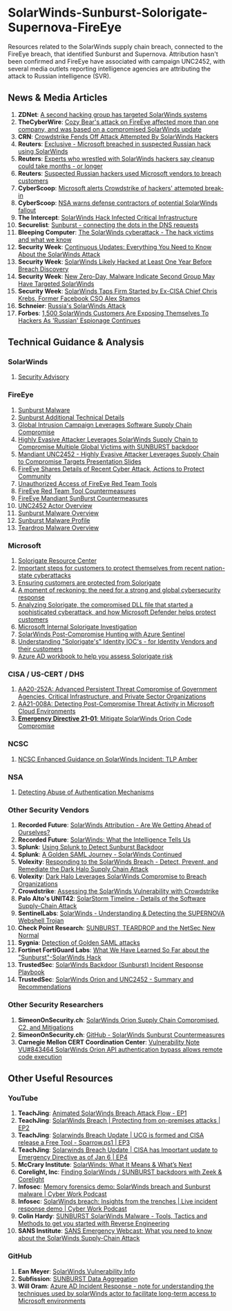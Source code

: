 # **SolarWinds-Sunburst-Solorigate-Supernova-FireEye**
Resources related to the SolarWinds supply chain breach, connected to the FireEye breach, that identified Sunburst and Supernova. Attribution hasn't been confirmed and FireEye have associated with campaign UNC2452, with several media outlets reporting intelligence agencies are attributing the attack to Russian intelligence (SVR). 

## **News & Media Articles**
1. **ZDNet**: [A second hacking group has targeted SolarWinds systems](https://www.zdnet.com/article/a-second-hacking-group-has-targeted-solarwinds-systems/)
1. **TheCyberWire**: [Cozy Bear's attack on FireEye affected more than one company, and was based on a compromised SolarWinds update](https://thecyberwire.com/newsletters/daily-briefing/9/239)
1. **CRN**: [Crowdstrike Fends Off Attack Attempted By SolarWinds Hackers](https://www.crn.com/news/security/crowdstrike-fends-off-attack-attempted-by-solarwinds-hackers?itc=refresh)
1. **Reuters**: [Exclusive - Microsoft breached in suspected Russian hack using SolarWinds](https://uk.reuters.com/article/us-global-cyber-microsoft-idUKKBN28R3BY)
1. **Reuters**: [Experts who wrestled with SolarWinds hackers say cleanup could take months - or longer](https://www.reuters.com/article/us-global-cyber-usa-solarwinds-idUSKBN28Y1K3)
1. **Reuters**: [Suspected Russian hackers used Microsoft vendors to breach customers](https://www.reuters.com/article/us-global-cyber-usa-idUSKBN28Y1BF)
1. **CyberScoop**: [Microsoft alerts Crowdstrike of hackers' attempted break-in](https://www.cyberscoop.com/crowdstrike-solarwinds-targeted-microsoft/)
1. **CyberScoop**: [NSA warns defense contractors of potential SolarWinds fallout](https://www.cyberscoop.com/nsa-warns-defense-contractors-solarwinds-fallout-vmware/)
1. **The Intercept**: [SolarWinds Hack Infected Critical Infrastructure](https://theintercept.com/2020/12/24/solarwinds-hack-power-infrastructure/)
1. **Securelist**: [Sunburst - connecting the dots in the DNS requests](https://securelist.com/sunburst-connecting-the-dots-in-the-dns-requests/99862/)
1. **Bleeping Computer**: [The SolarWinds cyberattack - The hack victims and what we know](https://www.bleepingcomputer.com/news/security/the-solarwinds-cyberattack-the-hack-the-victims-and-what-we-know/)
1. **Security Week**: [Continuous Updates: Everything You Need to Know About the SolarWinds Attack](https://www.securityweek.com/continuous-updates-everything-you-need-know-about-solarwinds-attack)
1. **Security Week**: [SolarWinds Likely Hacked at Least One Year Before Breach Discovery](https://www.securityweek.com/solarwinds-likely-hacked-least-one-year-breach-discovery)
1. **Security Week**: [New Zero-Day, Malware Indicate Second Group May Have Targeted SolarWinds](https://www.securityweek.com/new-zero-day-malware-indicate-second-group-may-have-targeted-solarwinds)
1. **Security Week**: [SolarWinds Taps Firm Started by Ex-CISA Chief Chris Krebs, Former Facebook CSO Alex Stamos](https://www.securityweek.com/solarwinds-taps-firm-launched-cisa-chief-chris-krebs-former-facebook-cso-alex-stamos)
1. **Schneier**: [Russia's SolarWinds Attack](https://www.schneier.com/blog/archives/2020/12/russias-solarwinds-attack.html)
1. **Forbes**: [1,500 SolarWinds Customers Are Exposing Themselves To Hackers As 'Russian' Espionage Continues](https://www.forbes.com/sites/thomasbrewster/2021/01/06/1500-solarwinds-customers-are-exposing-themselves-to-hackers-as-russian-espionage-continues/)
## **Technical Guidance & Analysis**
### **SolarWinds**
1. [Security Advisory](https://www.solarwinds.com/securityadvisory)
### **FireEye**
1. [Sunburst Malware](https://www.fireeye.com/current-threats/sunburst-malware.html) 
1. [Sunburst Additional Technical Details](https://www.fireeye.com/blog/threat-research/2020/12/sunburst-additional-technical-details.html)
1. [Global Intrusion Campaign Leverages Software Supply Chain Compromise](https://www.fireeye.com/blog/products-and-services/2020/12/global-intrusion-campaign-leverages-software-supply-chain-compromise.html)
1. [Highly Evasive Attacker Leverages SolarWinds Supply Chain to Compromise Multiple Global Victims with SUNBURST backdoor](https://www.fireeye.com/blog/threat-research/2020/12/evasive-attacker-leverages-solarwinds-supply-chain-compromises-with-sunburst-backdoor.html)
1. [Mandiant UNC2452 - Highly Evasive Attacker Leverages Supply Chain to Compromise Targets Presentation Slides](https://github.com/CyberSecOps/SolarWinds-Sunburst-Solorigate-Supernova-FireEye/blob/main/Files/Mandiant%20UNC2452%20-%20Highly%20Evasive%20Attacker%20Leverages%20Supply%20Chain%20to%20Compromise%20Targets%20-%20Presentation.pdf)
1. [FireEye Shares Details of Recent Cyber Attack, Actions to Protect Community](https://www.fireeye.com/blog/products-and-services/2020/12/fireeye-shares-details-of-recent-cyber-attack-actions-to-protect-community.html)
1. [Unauthorized Access of FireEye Red Team Tools](https://www.fireeye.com/blog/threat-research/2020/12/unauthorized-access-of-fireeye-red-team-tools.html)
1. [FireEye Red Team Tool Countermeasures](https://github.com/fireeye/red_team_tool_countermeasures)
1. [FireEye Mandiant SunBurst Countermeasures](https://github.com/fireeye/sunburst_countermeasures)
1. [UNC2452 Actor Overview](https://advantage.mandiant.com/actors/threat-actor--ebc16bc3-87b0-5afd-be6f-1769a234af36)
1. [Sunburst Malware Overview](https://advantage.mandiant.com/malware/malware--4d299cfd-ffd7-5e46-b30c-cc88ac5a57c1)
1. [Sunburst Malware Profile](https://advantage.mandiant.com/reports/20-00025662)
1. [Teardrop Malware Overview](https://advantage.mandiant.com/malware/malware--3baa3d65-a3fe-5284-a3ab-8007fff7fe78)
### **Microsoft**
1. [Solorigate Resource Center](https://msrc-blog.microsoft.com/2020/12/21/december-21st-2020-solorigate-resource-center/)
1. [Important steps for customers to protect themselves from recent nation-state cyberattacks](https://blogs.microsoft.com/on-the-issues/2020/12/13/customers-protect-nation-state-cyberattacks/)
1. [Ensuring customers are protected from Solorigate](https://www.microsoft.com/security/blog/2020/12/15/ensuring-customers-are-protected-from-solorigate/)
1. [A moment of reckoning: the need for a strong and global cybersecurity response](https://blogs.microsoft.com/on-the-issues/2020/12/17/cyberattacks-cybersecurity-solarwinds-fireeye/)
1. [Analyzing Solorigate, the compromised DLL file that started a sophisticated cyberattack, and how Microsoft Defender helps protect customers](https://www.microsoft.com/security/blog/2020/12/18/analyzing-solorigate-the-compromised-dll-file-that-started-a-sophisticated-cyberattack-and-how-microsoft-defender-helps-protect/)
1. [Microsoft Internal Solorigate Investigation](https://msrc-blog.microsoft.com/2020/12/31/microsoft-internal-solorigate-investigation-update/)
1. [SolarWinds Post-Compromise Hunting with Azure Sentinel](https://techcommunity.microsoft.com/t5/azure-sentinel/solarwinds-post-compromise-hunting-with-azure-sentinel/ba-p/1995095)
1. [Understanding "Solorigate's" Identity IOC's - for Identity Vendors and their customers](https://techcommunity.microsoft.com/t5/azure-active-directory-identity/understanding-quot-solorigate-quot-s-identity-iocs-for-identity/ba-p/2007610)
1. [Azure AD workbook to help you assess Solorigate risk](https://techcommunity.microsoft.com/t5/azure-active-directory-identity/azure-ad-workbook-to-help-you-assess-solorigate-risk/ba-p/2010718)
### **CISA / US-CERT / DHS**
1. [AA20-252A: Advanced Persistent Threat Compromise of Government Agencies, Critical Infrastructure, and Private Sector Organizations](https://us-cert.cisa.gov/ncas/alerts/aa20-352a)
1. [AA21-008A: Detecting Post-Compromise Threat Activity in Microsoft Cloud Environments](https://us-cert.cisa.gov/ncas/alerts/aa21-008a)
1. [**Emergency Directive 21-01**: Mitigate SolarWinds Orion Code Compromise](https://cyber.dhs.gov/ed/21-01/)
### **NCSC**
1. [NCSC Enhanced Guidance on SolarWinds Incident: TLP Amber](https://share.cisp.org.uk/community/ncsc-publications/blog/2020/12/21/enhanced-guidance-on-solarwinds-incident)
### NSA
1. [Detecting Abuse of Authentication Mechanisms](https://github.com/CyberSecOps/SolarWinds-Sunburst-Solorigate-Supernova-FireEye/blob/main/Files/NSA%20-%20Detecting%20Abuse%20of%20Authentication%20Mechanisms.PDF)
### **Other Security Vendors**
1. **Recorded Future**: [SolarWinds Attribution - Are We Getting Ahead of Ourselves?](https://github.com/CyberSecOps/SolarWinds-Sunburst-Solorigate-Supernova-FireEye/blob/main/Files/SolarWinds%20Attribution%20-%20Are%20We%20Getting%20Ahead%20of%20Ourselves%20(Recorded%20Future).pdf)
1. **Recorded Future**: [SolarWinds: What the Intelligence Tells Us](https://www.recordedfuture.com/solarwinds-attack-update/)
1. **Splunk**: [Using Splunk to Detect Sunburst Backdoor](https://www.splunk.com/en_us/blog/security/sunburst-backdoor-detections-in-splunk.html)
1. **Splunk**: [A Golden SAML Journey - SolarWinds Continued](https://www.splunk.com/en_us/blog/security/a-golden-saml-journey-solarwinds-continued.html)
1. **Volexity**: [Responding to the SolarWinds Breach - Detect, Prevent, and Remediate the Dark Halo Supply Chain Attack](https://www.volexity.com/blog/2020/12/16/responding-to-the-solarwinds-breach/)
1. **Volexity**: [Dark Halo Leverages SolarWinds Compromise to Breach Organizations](https://www.volexity.com/blog/2020/12/14/dark-halo-leverages-solarwinds-compromise-to-breach-organizations/)
1. **Crowdstrike**: [Assessing the SolarWinds Vulnerability with Crowdstrike](https://www.crowdstrike.com/blog/tech-center/assess-solarwinds/)
1. **Palo Alto's UNIT42**: [SolarStorm Timeline - Details of the Software Supply-Chain Attack](https://unit42.paloaltonetworks.com/solarstorm-supply-chain-attack-timeline/)
1. **SentinelLabs**: [SolarWinds - Understanding & Detecting the SUPERNOVA Webshell Trojan](https://labs.sentinelone.com/solarwinds-understanding-detecting-the-supernova-webshell-trojan/)
1. **Check Point Research**: [SUNBURST, TEARDROP and the NetSec New Normal](https://research.checkpoint.com/2020/sunburst-teardrop-and-the-netsec-new-normal/)
1. **Sygnia**: [Detection of Golden SAML attacks](https://www.sygnia.co/golden-saml-advisory)
1. **Fortinet FortiGuard Labs**: [What We Have Learned So Far about the "Sunburst"-SolarWinds Hack](https://www.fortinet.com/blog/threat-research/what-we-have-learned-so-far-about-the-sunburst-solarwinds-hack)
1. **TrustedSec**: [SolarWinds Backdoor (Sunburst) Incident Response Playbook](https://www.trustedsec.com/blog/solarwinds-backdoor-sunburst-incident-response-playbook/)
1. **TrustedSec**: [SolarWinds Orion and UNC2452 - Summary and Recommendations](https://www.trustedsec.com/blog/solarwinds-orion-and-unc2452-summary-and-recommendations/)
### **Other Security Researchers**
1. **SimeonOnSecurity.ch**: [SolarWinds Orion Supply Chain Compromised, C2, and Mitigations](https://simeononsecurity.ch/github/solarwinds-orion-mitigations/)
1. **SimeonOnSecurity.ch**: [GitHub - SolarWinds Sunburst Countermeasures](https://github.com/simeononsecurity/SolarWinds-SunBurst-Countermeasures)
1. **Carnegie Mellon CERT Coordination Center**: [Vulnerability Note VU#843464 SolarWinds Orion API authentication bypass allows remote code execution](https://kb.cert.org/vuls/id/843464)
## **Other Useful Resources**
### **YouTube**
1. **TeachJing**: [Animated SolarWinds Breach Attack Flow - EP1](https://www.youtube.com/watch?v=b67Onrkj7PM)
1. **TeachJing**: [SolarWinds Breach | Protecting from on-premises attacks | EP2](https://www.youtube.com/watch?v=8e4-MaB7Fyo)
1. **TeachJing**: [Solarwinds Breach Update | UCG is formed and CISA release a Free Tool - Sparrow.ps1 | EP3](https://www.youtube.com/watch?v=FdBuh4fh2RI)
1. **TeachJing**: [Solarwinds Breach Update | CISA has Important update to Emergency Directive as of Jan 6 | EP4](https://www.youtube.com/watch?v=CbPFXN4hTdY)
1. **McCrary Institute**: [SolarWinds: What It Means & What’s Next](https://www.youtube.com/watch?v=ZiA-5PuCl80)
1. **Corelight, Inc**: [Finding SolarWinds / SUNBURST backdoors with Zeek & Corelight](https://www.youtube.com/watch?v=zGlxC-nGEzE)
1. **Infosec**: [Memory forensics demo: SolarWinds breach and Sunburst malware | Cyber Work Podcast](https://www.youtube.com/watch?v=uLGLCv1Cu6A)
1. **Infosec**: [SolarWinds breach: Insights from the trenches | Live incident response demo | Cyber Work Podcast](https://www.youtube.com/watch?v=5lc4HtmEYl4)
1. **Colin Hardy**: [SUNBURST SolarWinds Malware - Tools, Tactics and Methods to get you started with Reverse Engineering](https://www.youtube.com/watch?v=JoMwrkijTZ8)
1. **SANS Institute**: [SANS Emergency Webcast: What you need to know about the SolarWinds Supply-Chain Attack](https://www.youtube.com/watch?v=qP3LQNsjKWw)
### **GitHub**
1. **Ean Meyer**: [SolarWinds Vulnerability Info](https://github.com/eanmeyer/SolarwindsVulnerablityInfo)
1. **Subfission**: [SUNBURST Data Aggregation](https://github.com/subfission/SUNBURST-Data-Aggregation)
1. **Will Oram**: [Azure AD Incident Response - note for understanding the techniques used by solarWinds actor to facilitate long-term access to Microsoft environments](https://github.com/WillOram/AzureAD-incident-response)
